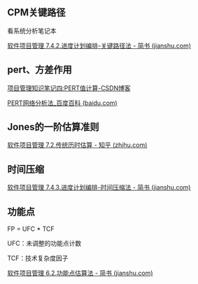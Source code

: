 ## CPM关键路径

看系统分析笔记本

[软件项目管理 7.4.2.进度计划编排-关键路径法 - 简书 (jianshu.com)](https://www.jianshu.com/p/c549dbb07ce0)

## pert、方差作用

[项目管理知识笔记四:PERT值计算-CSDN博客](https://blog.csdn.net/rishengcsdn/article/details/7567579)

[PERT网络分析法_百度百科 (baidu.com)](https://baike.baidu.com/item/PERT网络分析法/3692427)

## Jones的一阶估算准则

[软件项目管理 7.2.传统历时估算 - 知乎 (zhihu.com)](https://zhuanlan.zhihu.com/p/527726911)

## 时间压缩

[软件项目管理 7.4.3.进度计划编排-时间压缩法 - 简书 (jianshu.com)](https://www.jianshu.com/p/df23868febad)

## 功能点

FP = UFC \* TCF

UFC：未调整的功能点计数

TCF：技术复杂度因子

[软件项目管理 6.2.功能点估算法 - 简书 (jianshu.com)](https://www.jianshu.com/p/0361fe1f3e85)